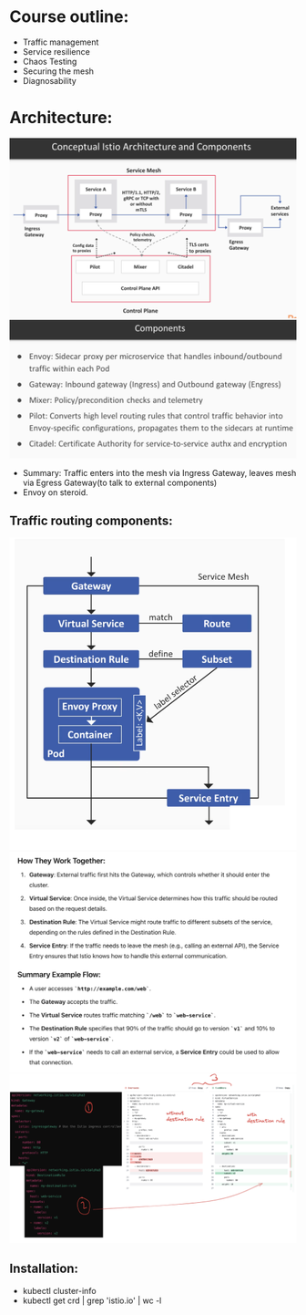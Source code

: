 # Course outline:
- Traffic management
- Service resilience
- Chaos Testing
- Securing the mesh
- Diagnosability

# Architecture:
![alt text](image.png)
![alt text](image-2.png)
- Summary: Traffic enters into the mesh via Ingress Gateway, leaves mesh via Egress Gateway(to talk to external components)
- Envoy on steroid.
## Traffic routing components:
![alt text](image-4.png)
![alt text](image-3.png)
![alt text](image-5.png)

## Installation:
- kubectl cluster-info
- kubectl get crd | grep 'istio.io' | wc -l